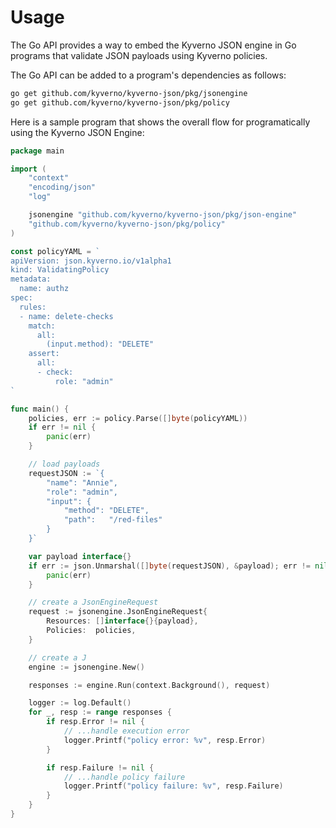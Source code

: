 # Usage

The Go API provides a way to embed the Kyverno JSON engine in Go programs that validate JSON payloads using Kyverno policies.

The Go API can be added to a program's dependencies as follows:

```sh
go get github.com/kyverno/kyverno-json/pkg/jsonengine
go get github.com/kyverno/kyverno-json/pkg/policy

```

Here is a sample program that shows the overall flow for programatically using the Kyverno JSON Engine:

```go
package main

import (
	"context"
	"encoding/json"
	"log"

	jsonengine "github.com/kyverno/kyverno-json/pkg/json-engine"
	"github.com/kyverno/kyverno-json/pkg/policy"
)

const policyYAML = `
apiVersion: json.kyverno.io/v1alpha1
kind: ValidatingPolicy
metadata:
  name: authz
spec:
  rules:
  - name: delete-checks
    match:
      all:
        (input.method): "DELETE"
    assert:
      all:
      - check:
          role: "admin"
`

func main() {
	policies, err := policy.Parse([]byte(policyYAML))
	if err != nil {
		panic(err)
	}

	// load payloads
	requestJSON := `{
		"name": "Annie",
		"role": "admin",
		"input": {
			"method": "DELETE",
			"path":   "/red-files"
		}
	}`

	var payload interface{}
	if err := json.Unmarshal([]byte(requestJSON), &payload); err != nil {
		panic(err)
	}

	// create a JsonEngineRequest
	request := jsonengine.JsonEngineRequest{
		Resources: []interface{}{payload},
		Policies:  policies,
	}

	// create a J
	engine := jsonengine.New()

	responses := engine.Run(context.Background(), request)

	logger := log.Default()
	for _, resp := range responses {
		if resp.Error != nil {
			// ...handle execution error
			logger.Printf("policy error: %v", resp.Error)
		}

		if resp.Failure != nil {
			// ...handle policy failure
			logger.Printf("policy failure: %v", resp.Failure)
		}
	}
}
```
